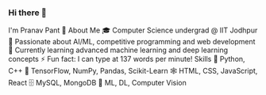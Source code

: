 ### Hi there 👋

<!--
**Assasin1202/Assasin1202** is a ✨ _special_ ✨ repository because its `README.md` (this file) appears on your GitHub profile.-->


I'm Pranav Pant 👋
About Me
🎓 Computer Science undergrad @ IIT Jodhpur
🤖 Passionate about AI/ML, competitive programming and web development
🌱 Currently learning advanced machine learning and deep learning concepts
⚡ Fun fact: I can type at 137 words per minute!
Skills
🐍 Python, C++
🧠 TensorFlow, NumPy, Pandas, Scikit-Learn
🕸️ HTML, CSS, JavaScript, React
🗄️ MySQL, MongoDB
🤖 ML, DL, Computer Vision

